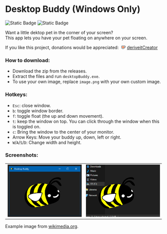 # Desktop Buddy (Windows Only)

![Static Badge](https://img.shields.io/badge/C%20Programming%20Language-blue?style=for-the-badge&logo=C&logoColor=white&labelColor=%236195CB&color=%2300427E) ![Static Badge](https://img.shields.io/badge/Raylib%20library-blue?style=for-the-badge&logo=raylib&logoColor=black&labelColor=white&color=%23f5f5f5)


Want a little dektop pet in the corner of your screen?<br/>
This app lets you have your pet floating on anywhere on your screen.<br/>


If you like this project, donations would be appreciated: &nbsp;<img alt="ko-fi" src="kofi_symbol.png" height="12"/> [deriveitCreator](https://ko-fi.com/deriveitcreator)


### How to download:
- Download the zip from the releases.
- Extract the files and run `desktopBuddy.exe`.
- To use your own image, replace `image.png` with your own custom image.

### Hotkeys:
- `Esc`: close window.
- `b`: toggle window border.
- `f`: toggle float (the up and down movement).
- `t`: keep the window on top. You can click through the window when this is toggled on.
- `c`: Bring the window to the center of your monitor.
- Arrow Keys: Move your buddy up, down, left or right.
- `W`/`A`/`S`/`D`: Change width and height.

### Screenshots:

<table><tbody><tr>
  <td><img src="screenshot.png" style="border:#EEE 1px solid;width:100%" alt=""/></td>
  <td><img src="screenshot2.png" style="border:#EEE 1px solid;width:100%" alt=""/></td>
</tr></tbody></table>

Example image from <a href='https://commons.wikimedia.org/wiki/File:Bumblebee_white_eyes_clipart.svg'>wikimedia.org</a>.
